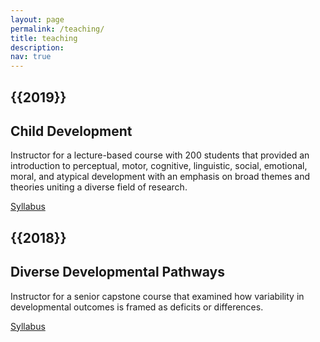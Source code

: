 ```yaml
---
layout: page
permalink: /teaching/
title: teaching
description:
nav: true
---
```

<div class="teaching">

<h2 class="year">{{2019}}</h2>

<h2> Child Development </h2>

<p> Instructor for a lecture-based course with 200 students that provided an introduction to perceptual, motor, cognitive, linguistic, social, emotional, moral, and atypical development with an emphasis on broad themes and theories uniting a diverse field of research.

<br>

<a href="https://rpomper.github.io/al-folio/assets/pdf/460_syllabus.pdf" class="btn btn-sm z-depth-0" role="button">Syllabus</a>

<h2 class="year">{{2018}}</h2>

<h2> Diverse Developmental Pathways </h2>

<p> Instructor for a senior capstone course that examined how variability in developmental outcomes is framed as deficits or differences.

<br>

<a href="https://rpomper.github.io/al-folio/assets/pdf/601_syllabus.pdf" class="btn btn-sm z-depth-0" role="button">Syllabus</a>


  </div>
